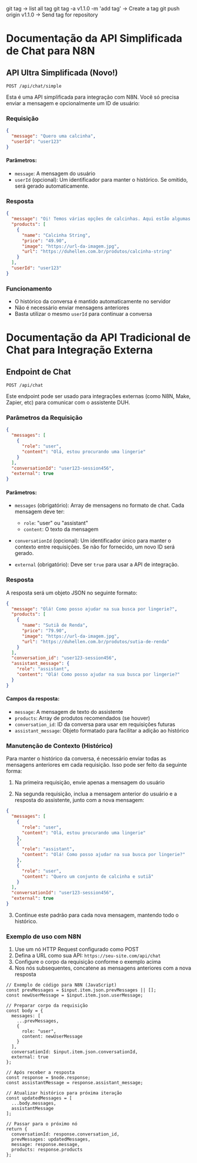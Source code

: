 git tag -> list all tag
git tag -a v1.1.0 -m 'add tag' -> Create a tag
git push origin v1.1.0 -> Send tag for repository

# Documentação da API Simplificada de Chat para N8N

## API Ultra Simplificada (Novo!)

```
POST /api/chat/simple
```

Esta é uma API simplificada para integração com N8N. Você só precisa enviar a mensagem e opcionalmente um ID de usuário:

### Requisição

```json
{
  "message": "Quero uma calcinha",
  "userId": "user123"
}
```

#### Parâmetros:
- `message`: A mensagem do usuário
- `userId` (opcional): Um identificador para manter o histórico. Se omitido, será gerado automaticamente.

### Resposta

```json
{
  "message": "Oi! Temos várias opções de calcinhas. Aqui estão algumas sugestões.",
  "products": [
    {
      "name": "Calcinha String",
      "price": "49.90",
      "image": "https://url-da-imagem.jpg",
      "url": "https://duhellen.com.br/produtos/calcinha-string"
    }
  ],
  "userId": "user123"
}
```

### Funcionamento
- O histórico da conversa é mantido automaticamente no servidor
- Não é necessário enviar mensagens anteriores
- Basta utilizar o mesmo `userId` para continuar a conversa

# Documentação da API Tradicional de Chat para Integração Externa

## Endpoint de Chat

```
POST /api/chat
```

Este endpoint pode ser usado para integrações externas (como N8N, Make, Zapier, etc) para comunicar com o assistente DUH.

### Parâmetros da Requisição

```json
{
  "messages": [
    {
      "role": "user",
      "content": "Olá, estou procurando uma lingerie"
    }
  ],
  "conversationId": "user123-session456",
  "external": true
}
```

#### Parâmetros:

- `messages` (obrigatório): Array de mensagens no formato de chat. Cada mensagem deve ter:
  - `role`: "user" ou "assistant"
  - `content`: O texto da mensagem

- `conversationId` (opcional): Um identificador único para manter o contexto entre requisições. Se não for fornecido, um novo ID será gerado.

- `external` (obrigatório): Deve ser `true` para usar a API de integração.

### Resposta

A resposta será um objeto JSON no seguinte formato:

```json
{
  "message": "Olá! Como posso ajudar na sua busca por lingerie?",
  "products": [
    {
      "name": "Sutiã de Renda",
      "price": "79.90",
      "image": "https://url-da-imagem.jpg",
      "url": "https://duhellen.com.br/produtos/sutia-de-renda"
    }
  ],
  "conversation_id": "user123-session456",
  "assistant_message": {
    "role": "assistant",
    "content": "Olá! Como posso ajudar na sua busca por lingerie?"
  }
}
```

#### Campos da resposta:

- `message`: A mensagem de texto do assistente
- `products`: Array de produtos recomendados (se houver)
- `conversation_id`: ID da conversa para usar em requisições futuras
- `assistant_message`: Objeto formatado para facilitar a adição ao histórico

### Manutenção de Contexto (Histórico)

Para manter o histórico da conversa, é necessário enviar todas as mensagens anteriores em cada requisição. Isso pode ser feito da seguinte forma:

1. Na primeira requisição, envie apenas a mensagem do usuário

2. Na segunda requisição, inclua a mensagem anterior do usuário e a resposta do assistente, junto com a nova mensagem:

```json
{
  "messages": [
    {
      "role": "user",
      "content": "Olá, estou procurando uma lingerie"
    },
    {
      "role": "assistant",
      "content": "Olá! Como posso ajudar na sua busca por lingerie?"
    },
    {
      "role": "user",
      "content": "Quero um conjunto de calcinha e sutiã"
    }
  ],
  "conversationId": "user123-session456",
  "external": true
}
```

3. Continue este padrão para cada nova mensagem, mantendo todo o histórico.

### Exemplo de uso com N8N

1. Use um nó HTTP Request configurado como POST
2. Defina a URL como sua API: `https://seu-site.com/api/chat`
3. Configure o corpo da requisição conforme o exemplo acima
4. Nos nós subsequentes, concatene as mensagens anteriores com a nova resposta

```
// Exemplo de código para N8N (JavaScript)
const prevMessages = $input.item.json.prevMessages || [];
const newUserMessage = $input.item.json.userMessage;

// Preparar corpo da requisição
const body = {
  messages: [
    ...prevMessages,
    {
      role: "user",
      content: newUserMessage
    }
  ],
  conversationId: $input.item.json.conversationId,
  external: true
};

// Após receber a resposta
const response = $node.response;
const assistantMessage = response.assistant_message;

// Atualizar histórico para próxima iteração
const updatedMessages = [
  ...body.messages,
  assistantMessage
];

// Passar para o próximo nó
return {
  conversationId: response.conversation_id,
  prevMessages: updatedMessages,
  message: response.message,
  products: response.products
};
```